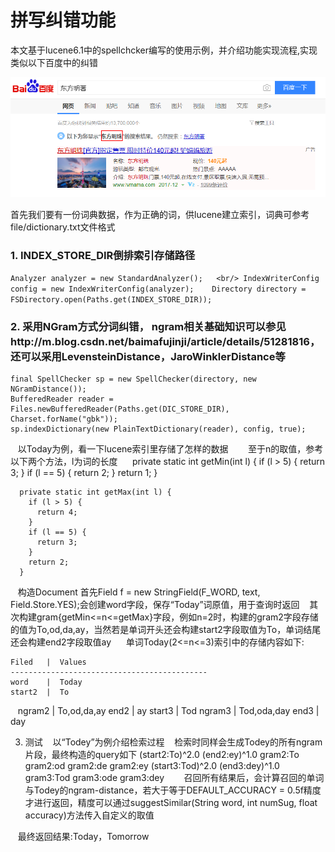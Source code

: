 
# 拼写纠错功能

本文基于lucene6.1中的spellchcker编写的使用示例，并介绍功能实现流程,实现类似以下百度中的纠错

![Alt text](/Image.png)

首先我们要有一份词典数据，作为正确的词，供lucene建立索引，词典可参考file/dictionary.txt文件格式

### 1. INDEX_STORE_DIR倒排索引存储路径
``
Analyzer analyzer = new StandardAnalyzer();   <br/>
IndexWriterConfig config = new IndexWriterConfig(analyzer);   
Directory directory = FSDirectory.open(Paths.get(INDEX_STORE_DIR));
``
### 2. 采用NGram方式分词纠错， ngram相关基础知识可以参见http://m.blog.csdn.net/baimafujinji/article/details/51281816，还可以采用LevensteinDistance，JaroWinklerDistance等
    
    final SpellChecker sp = new SpellChecker(directory, new NGramDistance());
    BufferedReader reader = Files.newBufferedReader(Paths.get(DIC_STORE_DIR), Charset.forName("gbk"));
    sp.indexDictionary(new PlainTextDictionary(reader), config, true);
    
    以Today为例，看一下lucene索引里存储了怎样的数据
    
    至于n的取值，参考以下两个方法，l为词的长度
      private static int getMin(int l) {
        if (l > 5) {
          return 3;
        }
        if (l == 5) {
          return 2;
        }
        return 1;
      }

      private static int getMax(int l) {
        if (l > 5) {
          return 4;
        }
        if (l == 5) {
          return 3;
        }
        return 2;
      }
      
    构造Document
    首先Field f = new StringField(F_WORD, text, Field.Store.YES);会创建word字段，保存“Today”词原值，用于查询时返回
    其次构建gram{getMin<=n<=getMax}字段，例如n=2时，构建的gram2字段存储的值为To,od,da,ay，当然若是单词开头还会构建start2字段取值为To，单词结尾还会构建end2字段取值ay
  
    单词Today(2<=n<=3)索引中的存储内容如下:
    
    Filed   |  Values
    --------------------------------------------
    word    |  Today
    start2  |  To
    ngram2  |  To,od,da,ay
    end2    |  ay
    start3  |  Tod
    ngram3  |  Tod,oda,day
    end3    |  day
    
3. 测试
    以“Todey”为例介绍检索过程
    检索时同样会生成Todey的所有ngram片段，最终构造的query如下
    (start2:To)^2.0 (end2:ey)^1.0 gram2:To gram2:od gram2:de gram2:ey (start3:Tod)^2.0 (end3:dey)^1.0 gram3:Tod gram3:ode gram3:dey
    
    召回所有结果后，会计算召回的单词与Todey的ngram-distance，若大于等于DEFAULT_ACCURACY = 0.5f精度才进行返回，精度可以通过suggestSimilar(String word, int numSug, float accuracy)方法传入自定义的取值
    
    最终返回结果:Today，Tomorrow
